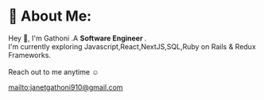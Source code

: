 # 💫 About Me:
Hey 👋, I'm Gathoni .A <b>Software Engineer </b>.
<br>I'm currently exploring Javascript,React,NextJS,SQL,Ruby on Rails & Redux Frameworks.
<br><br>
Reach out to me anytime ☺️

<mailto:janetgathoni910@gmail.com>



